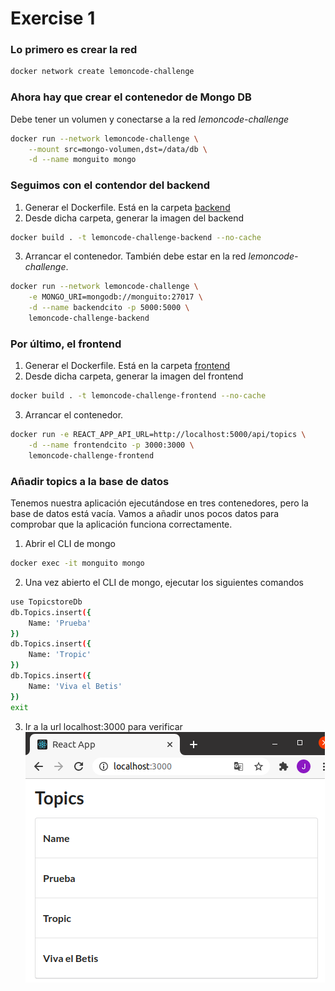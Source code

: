 # Exercise 1
### Lo primero es crear la red
```bash
docker network create lemoncode-challenge
```
### Ahora hay que crear el contenedor de Mongo DB
Debe tener un volumen y conectarse a la red _lemoncode-challenge_
```bash
docker run --network lemoncode-challenge \
    --mount src=mongo-volumen,dst=/data/db \
    -d --name monguito mongo
```

### Seguimos con el contendor del backend
1. Generar el Dockerfile. Está en la carpeta [backend](../backend/backend/Dockerfile)
2. Desde dicha carpeta, generar la imagen del backend
```bash
docker build . -t lemoncode-challenge-backend --no-cache
```
3. Arrancar el contenedor. También debe estar en la red _lemoncode-challenge_.
```bash
docker run --network lemoncode-challenge \
    -e MONGO_URI=mongodb://monguito:27017 \
    -d --name backendcito -p 5000:5000 \
    lemoncode-challenge-backend
```

### Por último, el frontend
1. Generar el Dockerfile. Está en la carpeta [frontend](../frontend/Dockerfile)
2. Desde dicha carpeta, generar la imagen del frontend
```bash
docker build . -t lemoncode-challenge-frontend --no-cache
```
3. Arrancar el contenedor.
```bash
docker run -e REACT_APP_API_URL=http://localhost:5000/api/topics \
    -d --name frontendcito -p 3000:3000 \
    lemoncode-challenge-frontend
```

### Añadir topics a la base de datos
Tenemos nuestra aplicación ejecutándose en tres contenedores, pero la base de datos está vacía. Vamos a añadir unos pocos datos para comprobar que la aplicación funciona correctamente.
1. Abrir el CLI de mongo
```bash
docker exec -it monguito mongo
```
2. Una vez abierto el CLI de mongo, ejecutar los siguientes comandos
```bash
use TopicstoreDb
db.Topics.insert({
    Name: 'Prueba'
})
db.Topics.insert({
    Name: 'Tropic'
})
db.Topics.insert({
    Name: 'Viva el Betis'
})
exit
```
3. Ir a la url localhost:3000 para verificar
![](./resources/result.png)